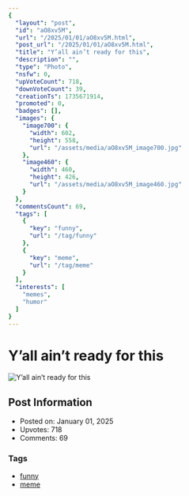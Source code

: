 ```yaml
---
{
  "layout": "post",
  "id": "aO8xv5M",
  "url": "/2025/01/01/aO8xv5M.html",
  "post_url": "/2025/01/01/aO8xv5M.html",
  "title": "Y’all ain’t ready for this",
  "description": "",
  "type": "Photo",
  "nsfw": 0,
  "upVoteCount": 718,
  "downVoteCount": 39,
  "creationTs": 1735671914,
  "promoted": 0,
  "badges": [],
  "images": {
    "image700": {
      "width": 602,
      "height": 558,
      "url": "/assets/media/aO8xv5M_image700.jpg"
    },
    "image460": {
      "width": 460,
      "height": 426,
      "url": "/assets/media/aO8xv5M_image460.jpg"
    }
  },
  "commentsCount": 69,
  "tags": [
    {
      "key": "funny",
      "url": "/tag/funny"
    },
    {
      "key": "meme",
      "url": "/tag/meme"
    }
  ],
  "interests": [
    "memes",
    "humor"
  ]
}
---
```


# Y’all ain’t ready for this

![Y’all ain’t ready for this](/assets/media/aO8xv5M_image700.jpg)

## Post Information

- Posted on: January 01, 2025
- Upvotes: 718
- Comments: 69

### Tags

- [funny](/tag/funny)
- [meme](/tag/meme)
